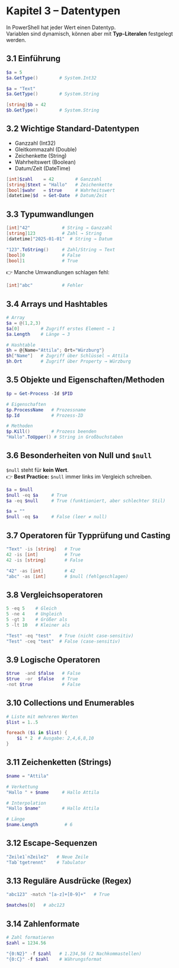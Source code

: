 # Kapitel 3 – Datentypen

In PowerShell hat jeder Wert einen Datentyp.  
Variablen sind dynamisch, können aber mit **Typ-Literalen** festgelegt werden.  

## 3.1 Einführung

```powershell
$a = 5
$a.GetType()        # System.Int32

$a = "Text"
$a.GetType()        # System.String

[string]$b = 42
$b.GetType()        # System.String
```

## 3.2 Wichtige Standard-Datentypen

- Ganzzahl (Int32)  
- Gleitkommazahl (Double)  
- Zeichenkette (String)  
- Wahrheitswert (Boolean)  
- Datum/Zeit (DateTime)  

```powershell
[int]$zahl    = 42        # Ganzzahl
[string]$text = "Hallo"   # Zeichenkette
[bool]$wahr   = $true     # Wahrheitswert
[datetime]$d  = Get-Date  # Datum/Zeit
```

## 3.3 Typumwandlungen

```powershell
[int]"42"            # String → Ganzzahl
[string]123          # Zahl → String
[datetime]"2025-01-01"  # String → Datum

"123".ToString()     # Zahl/String → Text
[bool]0              # False
[bool]1              # True
```

👉 Manche Umwandlungen schlagen fehl:
```powershell
[int]"abc"           # Fehler
```

## 3.4 Arrays und Hashtables

```powershell
# Array
$a = @(1,2,3)
$a[0]        # Zugriff erstes Element → 1
$a.Length    # Länge → 3

# Hashtable
$h = @{Name="Attila"; Ort="Würzburg"}
$h["Name"]   # Zugriff über Schlüssel → Attila
$h.Ort       # Zugriff über Property → Würzburg
```

## 3.5 Objekte und Eigenschaften/Methoden

```powershell
$p = Get-Process -Id $PID

# Eigenschaften
$p.ProcessName   # Prozessname
$p.Id            # Prozess-ID

# Methoden
$p.Kill()        # Prozess beenden
"Hallo".ToUpper() # String in Großbuchstaben
```

## 3.6 Besonderheiten von Null und `$null`

`$null` steht für **kein Wert**.  
👉 **Best Practice:** `$null` immer links im Vergleich schreiben.  

```powershell
$a = $null
$null -eq $a     # True
$a -eq $null     # True (funktioniert, aber schlechter Stil)

$a = ""
$null -eq $a     # False (leer ≠ null)
```

## 3.7 Operatoren für Typprüfung und Casting

```powershell
"Text" -is [string]   # True
42 -is [int]          # True
42 -is [string]       # False

"42" -as [int]        # 42
"abc" -as [int]       # $null (fehlgeschlagen)
```

## 3.8 Vergleichsoperatoren

```powershell
5 -eq 5    # Gleich
5 -ne 4    # Ungleich
5 -gt 3    # Größer als
5 -lt 10   # Kleiner als

"Test" -eq "test"   # True (nicht case-sensitiv)
"Test" -ceq "test"  # False (case-sensitiv)
```

## 3.9 Logische Operatoren

```powershell
$true  -and $false   # False
$true  -or  $false   # True
-not $true           # False
```

## 3.10 Collections und Enumerables

```powershell
# Liste mit mehreren Werten
$list = 1..5

foreach ($i in $list) {
    $i * 2  # Ausgabe: 2,4,6,8,10
}
```

## 3.11 Zeichenketten (Strings)

```powershell
$name = "Attila"

# Verkettung
"Hallo " + $name     # Hallo Attila

# Interpolation
"Hallo $name"        # Hallo Attila

# Länge
$name.Length          # 6
```

## 3.12 Escape-Sequenzen

```powershell
"Zeile1`nZeile2"   # Neue Zeile
"Tab`tgetrennt"    # Tabulator
```

## 3.13 Reguläre Ausdrücke (Regex)

```powershell
"abc123" -match "[a-z]+[0-9]+"   # True

$matches[0]   # abc123
```

## 3.14 Zahlenformate

```powershell
# Zahl formatieren
$zahl = 1234.56

"{0:N2}" -f $zahl   # 1.234,56 (2 Nachkommastellen)
"{0:C}" -f $zahl    # Währungsformat
```
